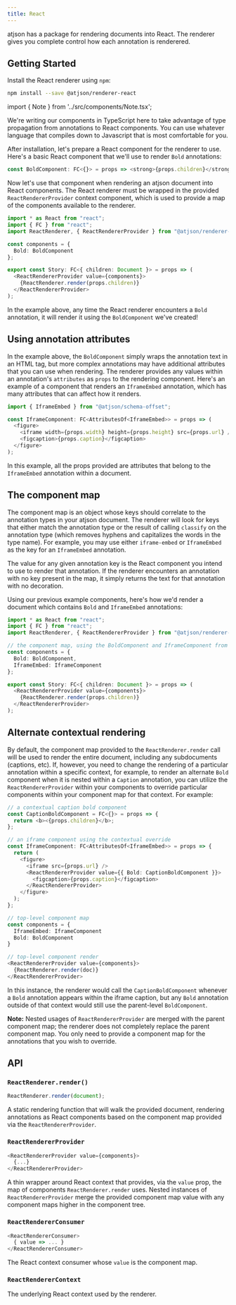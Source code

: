 ```yaml
---
title: React
---
```


atjson has a package for rendering documents into React. The renderer gives you complete control how each annotation is renderered.

## Getting Started

Install the React renderer using `npm`:

```bash
npm install --save @atjson/renderer-react
```

import { Note } from '../src/components/Note.tsx';

<Note>

We're writing our components in TypeScript here to take advantage
of type propagation from annotations to React components. You can
use whatever language that compiles down to Javascript that is
most comfortable for you.

</Note>

After installation, let's prepare a React component for the renderer to use. Here's a basic React component that we'll use to render `Bold` annotations:

```ts
const BoldComponent: FC<{}> = props => <strong>{props.children}</strong>;
```

Now let's use that component when rendering an atjson document into React components. The React renderer must be wrapped in the provided `ReactRendererProvider` context component, which is used to provide a map of the components available to the renderer.

```ts
import * as React from "react";
import { FC } from "react";
import ReactRenderer, { ReactRendererProvider } from "@atjson/renderer-react";

const components = {
  Bold: BoldComponent
};

export const Story: FC<{ children: Document }> = props => (
  <ReactRendererProvider value={components}>
    {ReactRenderer.render(props.children)}
  </ReactRendererProvider>
);
```

In the example above, any time the React renderer encounters a `Bold` annotation, it will render it using the `BoldComponent` we've created!

## Using annotation attributes

In the example above, the `BoldComponent` simply wraps the annotation text in an HTML tag, but more complex annotations may have additional attributes that you can use when rendering. The renderer provides any values within an annotation's `attributes` as `props` to the rendering component. Here's an example of a component that renders an `IframeEmbed` annotation, which has many attributes that can affect how it renders.

```ts
import { IframeEmbed } from "@atjson/schema-offset";

const IframeComponent: FC<AttributesOf<IframeEmbed>> = props => (
  <figure>
    <iframe width={props.width} height={props.height} src={props.url} />
    <figcaption>{props.caption}</figcaption>
  </figure>
);
```

In this example, all the props provided are attributes that belong to the `IframeEmbed` annotation within a document.

## The component map

The component map is an object whose keys should correlate to the annotation types in your atjson document. The renderer will look for keys that either match the annotation type or the result of calling `classify` on the annotation type (which removes hyphens and capitalizes the words in the type name). For example, you may use either `iframe-embed` or `IframeEmbed` as the key for an `IframeEmbed` annotation.

The value for any given annotation key is the React component you intend to use to render that annotation. If the renderer encounters an annotation with no key present in the map, it simply returns the text for that annotation with no decoration.

Using our previous example components, here's how we'd render a document which contains `Bold` and `IframeEmbed` annotations:

```ts
import * as React from "react";
import { FC } from "react";
import ReactRenderer, { ReactRendererProvider } from "@atjson/renderer-react";

// the component map, using the BoldComponent and IframeComponent from above
const components = {
  Bold: BoldComponent,
  IframeEmbed: IframeComponent
};

export const Story: FC<{ children: Document }> = props => (
  <ReactRendererProvider value={components}>
    {ReactRenderer.render(props.children)}
  </ReactRendererProvider>
);
```

## Alternate contextual rendering

By default, the component map provided to the `ReactRenderer.render` call will be used to render the entire document, including any subdocuments (captions, etc). If, however, you need to change the rendering of a particular annotation within a specific context, for example, to render an alternate `Bold` component when it is nested within a `Caption` annotation, you can utilize the `ReactRendererProvider` within your components to override particular components within your component map for that context. For example:

```ts
// a contextual caption bold component
const CaptionBoldComponent = FC<{}> = props => {
  return <b><{props.children}</b>;
};

// an iframe component using the contextual override
const IframeComponent: FC<AttributesOf<IframeEmbed>> = props => {
  return (
    <figure>
      <iframe src={props.url} />
      <ReactRendererProvider value={{ Bold: CaptionBoldComponent }}>
        <figcaption>{props.caption}</figcaption>
      </ReactRendererProvider>
    </figure>
  );
};

// top-level component map
const components = {
  IframeEmbed: IframeComponent
  Bold: BoldComponent
}

// top-level component render
<ReactRendererProvider value={components}>
  {ReactRenderer.render(doc)}
</ReactRendererProvider>
```

In this instance, the renderer would call the `CaptionBoldComponent` whenever a `Bold` annotation appears within the iframe caption, but any `Bold` annotation outside of that context would still use the parent-level `BoldComponent`.

**Note:** Nested usages of `ReactRendererProvider` are merged with the parent component map; the renderer does not completely replace the parent component map. You only need to provide a component map for the annotations that you wish to override.

## API

### `ReactRenderer.render()`

```ts
ReactRenderer.render(document);
```

A static rendering function that will walk the provided document, rendering annotations as React components based on the component map provided via the `ReactRendererProvider`.

### `ReactRendererProvider`

```ts
<ReactRendererProvider value={components}>
  {...}
</ReactRendererProvider>
```

A thin wrapper around React context that provides, via the `value` prop, the map of components `ReactRenderer.render` uses. Nested instances of `ReactRendererProvider` merge the provided component map value with any component maps higher in the component tree.

### `ReactRendererConsumer`

```ts
<ReactRendererConsumer>
  { value => ... }
</ReactRendererConsumer>
```

The React context consumer whose `value` is the component map.

### `ReactRendererContext`

The underlying React context used by the renderer.
